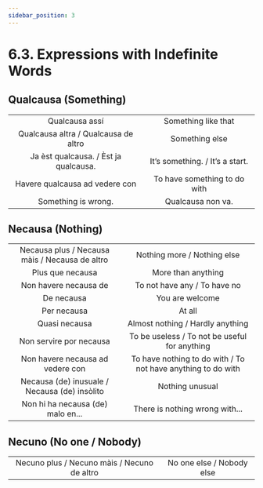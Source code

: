 ```yaml
---
sidebar_position: 3
---
```


# 6.3. Expressions with Indefinite Words

## Qualcausa (Something)
|                                      |                                 |
|:------------------------------------:|:-------------------------------:|
|            Qualcausa assí            |       Something like that       |
| Qualcausa altra / Qualcausa de altro |          Something else         |
|           Ja èst qualcausa. / Èst ja qualcausa.          | It’s something. / It’s a start. |
|    Havere qualcausa ad vedere con    |   To have something to do with  |
|            Something is wrong.       |       Qualcausa non va.        |

## Necausa (Nothing)
|                                                |                                               |
|:----------------------------------------------:|:---------------------------------------------:|
| Necausa plus / Necausa màis / Necausa de altro |          Nothing more / Nothing else          |
|                Plus que necausa                |               More than anything              |
|              Non havere necausa de             |          To not have any / To have no         |
|                   De necausa                   |                You are welcome                |
|                   Per necausa                  |                     At all                    |
|                  Quasi necausa                 |        Almost nothing / Hardly anything       |
|             Non servire por necausa            | To be useless / To not be useful for anything |
|          Non havere necausa ad vedere con          |           To have nothing to do with / To not have anything to do with          |
|       Necausa (de) inusuale / Necausa (de) insòlito      |                Nothing unusual                |
|       Non hi ha necausa (de) malo en...        |       There is nothing wrong with...          |

## Necuno (No one / Nobody)
|                                                |                                               |
|:----------------------------------------------:|:---------------------------------------------:|
| Necuno plus / Necuno màis / Necuno de altro |          No one else / Nobody else          |
